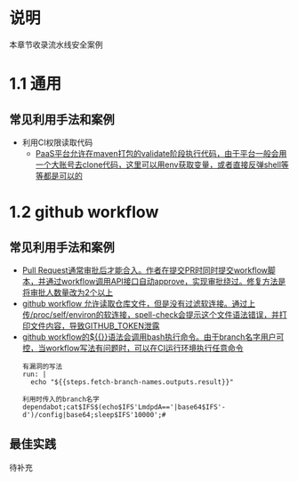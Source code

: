 # 说明

本章节收录流水线安全案例

# 1.1 通用

## 常见利用手法和案例

* 利用CI权限读取代码
  * [PaaS平台允许在maven打包的validate阶段执行代码，由于平台一般会用一个大账号去clone代码，这里可以用env获取变量，或者直接反弹shell等等都是可以的](https://mp.weixin.qq.com/s/g7V4zo1RIKD0QPMzrOEodg)

# 1.2 github workflow

## 常见利用手法和案例

* [Pull Request通常审批后才能合入。作者在提交PR时同时提交workflow脚本，并通过workflow调用API接口自动approve，实现审批绕过。修复方法是将审批人数量改为2个以上](https://medium.com/cider-sec/bypassing-required-reviews-using-github-actions-6e1b29135cc7)
* [github workflow 允许读取仓库文件，但是没有过滤软连接。通过上传/proc/self/environ的软连接，spell-check会提示这个文件语法错误，并打印文件内容，导致GITHUB_TOKEN泄露](https://github.com/justinsteven/advisories/blob/master/2021_github_actions_checkspelling_token_leak_via_advice_symlink.md)
* [github workflow的${{}}语法会调用bash执行命令。由于branch名字用户可控，当workflow写法有问题时，可以在CI运行环境执行任意命令](https://blog.ryotak.me/post/pypi-potential-remote-code-execution-en/)
  ```
  有漏洞的写法
  run: |
    echo "${{steps.fetch-branch-names.outputs.result}}"
  
  利用时传入的branch名字
  dependabot;cat$IFS$(echo$IFS'LmdpdA=='|base64$IFS'-d')/config|base64;sleep$IFS'10000';#
  ```

## 最佳实践

待补充


